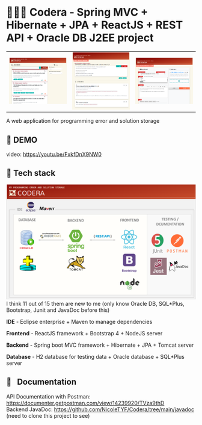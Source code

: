 # 👨🏻‍💻 Codera - Spring MVC + Hibernate + JPA + ReactJS + REST API + Oracle DB J2EE project
<table>
  <tr>
    <td> <img src="https://github.com/NicoleTYF/Codera/blob/main/code_era/public/img/browse_page.PNG" width="480px"/> </td>
    <td> <img src="https://github.com/NicoleTYF/Codera/blob/main/code_era/public/img/view_page.png" width="480px"/> </td> 
    <td> <img src="https://github.com/NicoleTYF/Codera/blob/main/code_era/public/img/edit_page.png" width="480px"/> </td> 
</table>

A web application for programming error and solution storage

## 🎥 DEMO 
video: https://youtu.be/FxkfDnX9NW0 

## 🧰 Tech stack
<img src="https://github.com/NicoleTYF/Codera/blob/main/code_era/public/img/techstacks.png" width="800px" /> 
I think 11 out of 15 them are new to me (only know Oracle DB, SQL*Plus, Bootstrap, Junit and JavaDoc before this)


**IDE** - Eclipse enterprise + Maven to manage dependencies

**Frontend** - ReactJS framework + Bootstrap 4 + NodeJS server

**Backend** - Spring boot MVC framework + Hibernate + JPA + Tomcat server

**Database** - H2 database for testing data + Oracle database + SQL*Plus server

## 📄 &nbsp; Documentation 
API Documentation with Postman: https://documenter.getpostman.com/view/14239920/TVza9thD  
Backend JavaDoc: https://github.com/NicoleTYF/Codera/tree/main/javadoc (need to clone this project to see)
